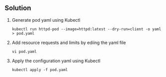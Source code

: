 ## Solution

1. Generate pod yaml using Kubectl

    `kubectl run httpd-pod --image=httpd:latest --dry-run=client -o yaml > pod.yaml`

2. Add resource requests and limits by ediing the yaml file

    `vi pod.yaml`

3. Apply the configuration yaml using Kubectl

    `kubectl apply -f pod.yaml`
